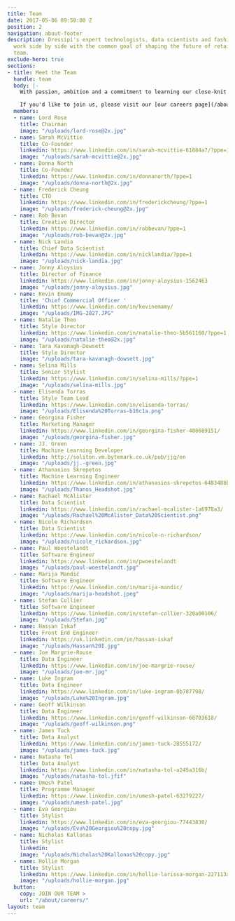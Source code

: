 ```yaml
---
title: Team
date: 2017-05-06 09:50:00 Z
position: 2
navigation: about-footer
description: Dressipi's expert technologists, data scientists and fashion stylists
  work side by side with the common goal of shaping the future of retail. Meet the
  team.
exclude-hero: true
sections:
- title: Meet the Team
  handle: team
  body: |-
    With passion, ambition and a commitment to learning our close-knit team support, challenge and inspire each other every day. Our expert technologists, data scientists and fashion stylists work side by side with the common goal of helping the fashion industry change.

    If you'd like to join us, please visit our [our careers page](/about/careers/) to see what roles we are hiring for.
  members:
  - name: Lord Rose
    title: Chairman
    image: "/uploads/lord-rose@2x.jpg"
  - name: Sarah McVittie
    title: Co-Founder
    linkedin: https://www.linkedin.com/in/sarah-mcvittie-61884a7/?ppe=1
    image: "/uploads/sarah-mcvittie@2x.jpg"
  - name: Donna North
    title: Co-Founder
    linkedin: https://www.linkedin.com/in/donnanorth/?ppe=1
    image: "/uploads/donna-north@2x.jpg"
  - name: Frederick Cheung
    title: CTO
    linkedin: https://www.linkedin.com/in/frederickcheung/?ppe=1
    image: "/uploads/frederick-cheung@2x.jpg"
  - name: Rob Bevan
    title: Creative Director
    linkedin: https://www.linkedin.com/in/robbevan/?ppe=1
    image: "/uploads/rob-bevan@2x.jpg"
  - name: Nick Landia
    title: Chief Data Scientist
    linkedin: https://www.linkedin.com/in/nicklandia/?ppe=1
    image: "/uploads/nick-landia.jpg"
  - name: Jonny Aloysius
    title: Director of Finance
    linkedin: https://www.linkedin.com/in/jonny-aloysius-1562463
    image: "/uploads/jonny-aloysius.jpg"
  - name: Kevin Emamy
    title: 'Chief Commercial Officer '
    linkedin: https://www.linkedin.com/in/kevinemamy/
    image: "/uploads/IMG-2827.JPG"
  - name: Natalie Theo
    title: Style Director
    linkedin: https://www.linkedin.com/in/natalie-theo-5b561160/?ppe=1
    image: "/uploads/natalie-theo@2x.jpg"
  - name: Tara Kavanagh-Dowsett
    title: Style Director
    image: "/uploads/tara-kavanagh-dowsett.jpg"
  - name: Selina Mills
    title: Senior Stylist
    linkedin: https://www.linkedin.com/in/selina-mills/?ppe=1
    image: "/uploads/selina-mills.jpg"
  - name: Elisenda Torras
    title: Style Team Lead
    linkedin: https://www.linkedin.com/in/elisenda-torras/
    image: "/uploads/Elisenda%20Torras-b16c1a.png"
  - name: Georgina Fisher
    title: Marketing Manager
    linkedin: https://www.linkedin.com/in/georgina-fisher-408689151/
    image: "/uploads/georgina-fisher.jpg"
  - name: JJ. Green
    title: Machine Learning Developer
    linkedin: http://soliton.vm.bytemark.co.uk/pub/jjg/en
    image: "/uploads/jj.-green.jpg"
  - name: Athanasios Skrepetos
    title: Machine Learning Engineer
    linkedin: https://www.linkedin.com/in/athanasios-skrepetos-648348bb/
    image: "/uploads/Thanos_Headshot.jpg"
  - name: Rachael McAlister
    title: Data Scientist
    linkedin: https://www.linkedin.com/in/rachael-mcalister-1a6978a3/
    image: "/uploads/Rachael%20McAlister_Data%20Scientist.png"
  - name: Nicole Richardson
    title: Data Scientist
    linkedin: https://www.linkedin.com/in/nicole-n-richardson/
    image: "/uploads/nicole_richardson.jpg"
  - name: Paul Woestelandt
    title: Software Engineer
    linkedin: https://www.linkedin.com/in/pwoestelandt
    image: "/uploads/paul-woestelandt.jpg"
  - name: Marija Mandić
    title: Software Engineer
    linkedin: https://www.linkedin.com/in/marija-mandic/
    image: "/uploads/marija-headshot.jpeg"
  - name: Stefan Collier
    title: Software Engineer
    linkedin: https://www.linkedin.com/in/stefan-collier-320a00106/
    image: "/uploads/Stefan.jpg"
  - name: Hassan Iskaf
    title: Front End Engineer
    linkedin: https://uk.linkedin.com/in/hassan-iskaf
    image: "/uploads/Hassan%20I.jpg"
  - name: Joe Margrie-Rouse
    title: Data Engineer
    linkedin: https://www.linkedin.com/in/joe-margrie-rouse/
    image: "/uploads/joe-mr.jpg"
  - name: Luke Ingram
    title: Data Engineer
    linkedin: https://www.linkedin.com/in/luke-ingram-0b787798/
    image: "/uploads/Luke%20Ingram.jpg"
  - name: Geoff Wilkinson
    title: Data Engineer
    linkedin: https://www.linkedin.com/in/geoff-wilkinson-60703618/
    image: "/uploads/geoff-wilkinson.png"
  - name: James Tuck
    title: Data Analyst
    linkedin: https://www.linkedin.com/in/james-tuck-28555172/
    image: "/uploads/james-tuck.jpg"
  - name: Natasha Tol
    title: Data Analyst
    linkedin: https://www.linkedin.com/in/natasha-tol-a245a316b/
    image: "/uploads/natasha-tol.jfif"
  - name: Umesh Patel
    title: Programme Manager
    linkedin: https://www.linkedin.com/in/umesh-patel-63279227/
    image: "/uploads/umesh-patel.jpg"
  - name: Eva Georgiou
    title: Stylist
    linkedin: https://www.linkedin.com/in/eva-georgiou-77443830/
    image: "/uploads/Eva%20Georgiou%20copy.jpg"
  - name: Nicholas Kallonas
    title: Stylist
    linkedin: 
    image: "/uploads/Nicholas%20Kallonas%20copy.jpg"
  - name: Hollie Morgan
    title: Stylist
    linkedin: https://www.linkedin.com/in/hollie-larissa-morgan-227113a3/
    image: "/uploads/hollie-morgan.jpg"
  button:
    copy: JOIN OUR TEAM >
    url: "/about/careers/"
layout: team
---
```


